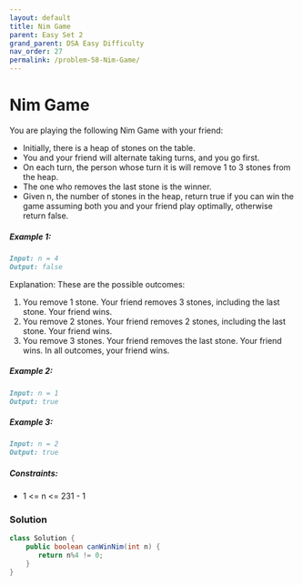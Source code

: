 ```yaml
---
layout: default
title: Nim Game
parent: Easy Set 2
grand_parent: DSA Easy Difficulty
nav_order: 27
permalink: /problem-58-Nim-Game/
---
```

# Nim Game
You are playing the following Nim Game with your friend:

* Initially, there is a heap of stones on the table.
* You and your friend will alternate taking turns, and you go first.
* On each turn, the person whose turn it is will remove 1 to 3 stones from the heap.
* The one who removes the last stone is the winner.
* Given n, the number of stones in the heap, return true if you can win the game assuming both you and your friend play optimally, otherwise return false.

##### Example 1:
```markdown
Input: n = 4
Output: false
```
Explanation: These are the possible outcomes:
1. You remove 1 stone. Your friend removes 3 stones, including the last stone. Your friend wins.
2. You remove 2 stones. Your friend removes 2 stones, including the last stone. Your friend wins.
3. You remove 3 stones. Your friend removes the last stone. Your friend wins.
   In all outcomes, your friend wins. 
##### Example 2:
```markdown
Input: n = 1
Output: true
```
##### Example 3:
```markdown
Input: n = 2
Output: true
```
##### Constraints:
* 1 <= n <= 231 - 1

### Solution
```java
class Solution {
    public boolean canWinNim(int n) {
       return n%4 != 0;
    }
}
```